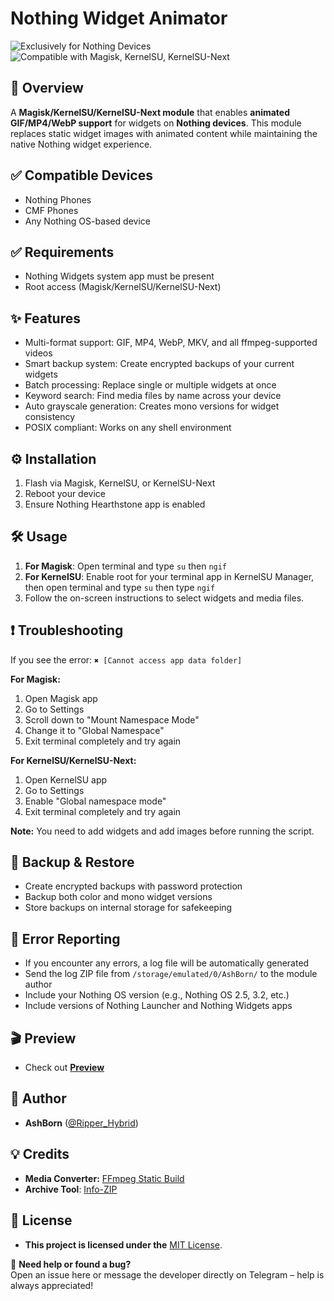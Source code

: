 # Nothing Widget Animator

<img src="https://img.shields.io/badge/Exclusively%20for-Nothing%20Devices-green" alt="Exclusively for Nothing Devices">
<img src="https://img.shields.io/badge/Compatible%20with-Magisk%20%7C%20KernelSU%20%7C%20KernelSU--Next-blueviolet" alt="Compatible with Magisk, KernelSU, KernelSU-Next">

## 📝 Overview  
A **Magisk/KernelSU/KernelSU-Next module** that enables **animated GIF/MP4/WebP support** for widgets on **Nothing devices**. This module replaces static widget images with animated content while maintaining the native Nothing widget experience.

## ✅ Compatible Devices  
- Nothing Phones
- CMF Phones
- Any Nothing OS-based device

## ✅ Requirements  
- Nothing Widgets system app must be present
- Root access (Magisk/KernelSU/KernelSU-Next)

## ✨ Features  
- Multi-format support: GIF, MP4, WebP, MKV, and all ffmpeg-supported videos
- Smart backup system: Create encrypted backups of your current widgets
- Batch processing: Replace single or multiple widgets at once
- Keyword search: Find media files by name across your device
- Auto grayscale generation: Creates mono versions for widget consistency
- POSIX compliant: Works on any shell environment

## ⚙️ Installation  
1. Flash via Magisk, KernelSU, or KernelSU-Next
2. Reboot your device
3. Ensure Nothing Hearthstone app is enabled

## 🛠️ Usage  
1. **For Magisk**: Open terminal and type `su` then `ngif`
2. **For KernelSU**: Enable root for your terminal app in KernelSU Manager, then open terminal and type `su` then type `ngif`
3. Follow the on-screen instructions to select widgets and media files.

## ❗ Troubleshooting

If you see the error: `✖ [Cannot access app data folder]`

**For Magisk:**
1. Open Magisk app
2. Go to Settings
3. Scroll down to "Mount Namespace Mode"
4. Change it to "Global Namespace"
5. Exit terminal completely and try again

**For KernelSU/KernelSU-Next:**
1. Open KernelSU app
2. Go to Settings
3. Enable "Global namespace mode"
4. Exit terminal completely and try again

**Note:** You need to add widgets and add images before running the script.

## 🔄 Backup & Restore  
- Create encrypted backups with password protection
- Backup both color and mono widget versions  
- Store backups on internal storage for safekeeping

## 🐛 Error Reporting  
- If you encounter any errors, a log file will be automatically generated  
- Send the log ZIP file from `/storage/emulated/0/AshBorn/` to the module author  
- Include your Nothing OS version (e.g., Nothing OS 2.5, 3.2, etc.)  
- Include versions of Nothing Launcher and Nothing Widgets apps  

## 🎬 Preview  
- Check out **[Preview](preview.md)**

## 👤 Author  
- **AshBorn** ([@Ripper_Hybrid](https://t.me/Ripper_Hybrid))

## 💡 Credits  
- **Media Converter:** [FFmpeg Static Build](https://johnvansickle.com/ffmpeg)
- **Archive Tool**: [Info-ZIP](https://infozip.sourceforge.net/)

## 📜 License
- **This project is licensed under the** [MIT License](LICENSE).

💬 **Need help or found a bug?**  
Open an issue here or message the developer directly on Telegram – help is always appreciated!